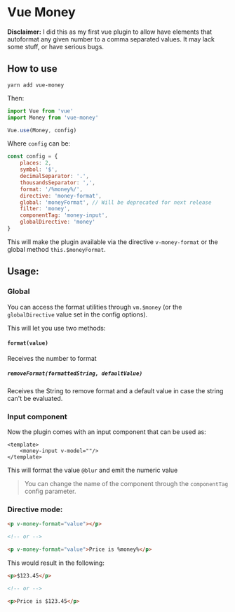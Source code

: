 # Vue Money

**Disclaimer:** I did this as my first vue plugin to allow have elements that autoformat any
given number to a comma separated values. It may lack some stuff, or have serious bugs.

## How to use

`yarn add vue-money`

Then:

```javascript
import Vue from 'vue'
import Money from 'vue-money'

Vue.use(Money, config)
```

Where `config` can be: 
```javascript
const config = {
    places: 2,
    symbol: '$',
    decimalSeparator: '.',
    thousandsSeparator: ',',
    format: '/%money%/',
    directive: 'money-format',
    global: 'moneyFormat', // Will be deprecated for next release
    filter: 'money',
    componentTag: 'money-input',
    globalDirective: 'money'
}
```

This will make the plugin available via the directive `v-money-format` or the global method
`this.$moneyFormat`.

## Usage:

### Global 

You can access the format utilities through `vm.$money` (or the `globalDirective` value set in the config options).

This will let you use two methods:

#### `format(value)`

Receives the number to format

##### `removeFormat(formattedString, defaultValue)`

Receives the String to remove format and a default value in case the string can't be evaluated.

### Input component

Now the plugin comes with an input component that can be used as:

```vue
<template>
    <money-input v-model=""/>
</template>
```

This will format the value `@blur` and emit the numeric value

> You can change the name of the component through the `componentTag` config parameter.


### Directive mode:

```html
<p v-money-format="value"></p>

<!-- or -->

<p v-money-format="value">Price is %money%</p>
```

This would result in the following:

```html
<p>$123.45</p>

<!-- or -->

<p>Price is $123.45</p>
```